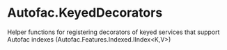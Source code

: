 # Autofac.KeyedDecorators
Helper functions for registering decorators of keyed services that support Autofac indexes (Autofac.Features.Indexed.IIndex&lt;K,V>)
